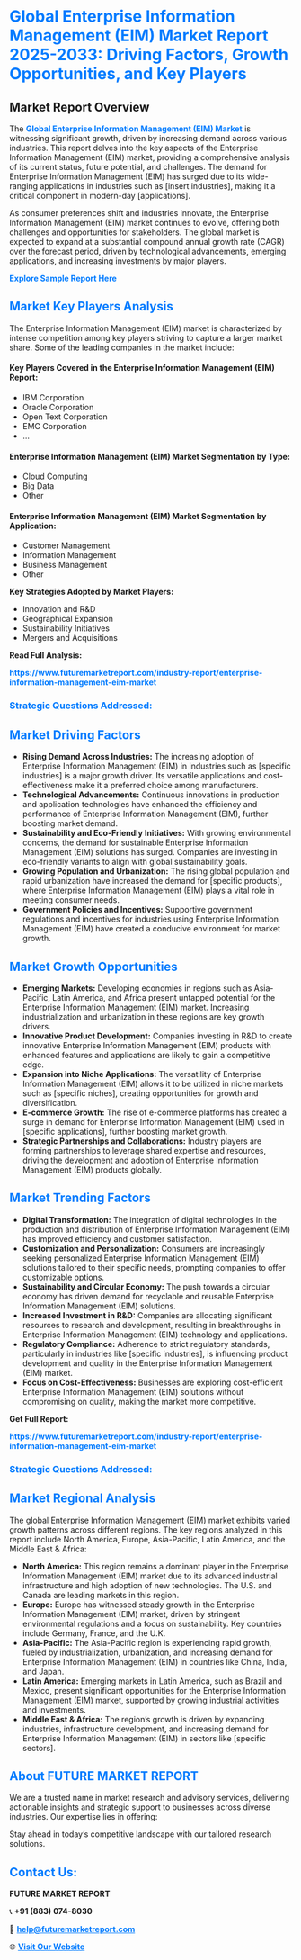 <h1 style="color: #007BFF;">Global Enterprise Information Management (EIM) Market Report 2025-2033: Driving Factors, Growth Opportunities, and Key Players</h1>

<section id="overview">
<h2>Market Report Overview</h2>
<p>The <a href="https://www.futuremarketreport.com/industry-report/enterprise-information-management-eim-market" style="color: #007BFF; text-decoration: none;"><strong>Global Enterprise Information Management (EIM) Market</strong></a> is witnessing significant growth, driven by increasing demand across various industries. This report delves into the key aspects of the Enterprise Information Management (EIM) market, providing a comprehensive analysis of its current status, future potential, and challenges. The demand for Enterprise Information Management (EIM) has surged due to its wide-ranging applications in industries such as [insert industries], making it a critical component in modern-day [applications].</p>
<p>As consumer preferences shift and industries innovate, the Enterprise Information Management (EIM) market continues to evolve, offering both challenges and opportunities for stakeholders. The global market is expected to expand at a substantial compound annual growth rate (CAGR) over the forecast period, driven by technological advancements, emerging applications, and increasing investments by major players.</p>
</section>

<section id="overview">
<p><a href="https://www.futuremarketreport.com/request-sample/reportId=108606" style="color: #007BFF; text-decoration: none;"><strong>Explore Sample Report Here</strong></a></p>
</section>

<section id="key-players">
<h2 style="color: #007BFF;">Market Key Players Analysis</h2>
<p>The Enterprise Information Management (EIM) market is characterized by intense competition among key players striving to capture a larger market share. Some of the leading companies in the market include:</p>
<h4>Key Players Covered in the Enterprise Information Management (EIM) Report:</h4>
<ul><li>IBM Corporation</li><li>Oracle Corporation</li><li>Open Text Corporation</li><li>EMC Corporation</li><li>...</li></ul>
<h4>Enterprise Information Management (EIM) Market Segmentation by Type:</h4>
<ul><li>Cloud Computing</li><li>Big Data</li><li>Other</li></ul>

<h4>Enterprise Information Management (EIM) Market Segmentation by Application:</h4>
<ul><li>Customer Management</li><li>Information Management</li><li>Business Management</li><li>Other</li></ul>
<p><strong>Key Strategies Adopted by Market Players:</strong></p>
<ul>
<li>Innovation and R&D</li>
<li>Geographical Expansion</li>
<li>Sustainability Initiatives</li>
<li>Mergers and Acquisitions</li>
</ul>
</section>

<section>
<p><strong>Read Full Analysis: </strong></p><a href="https://www.futuremarketreport.com/industry-report/enterprise-information-management-eim-market" style="color: #007BFF; text-decoration: none;"><strong>https://www.futuremarketreport.com/industry-report/enterprise-information-management-eim-market</strong></a>
<h3 style="color: #007BFF;">Strategic Questions Addressed:</h3>
</section>

<section id="driving-factors">
<h2 style="color: #007BFF;">Market Driving Factors</h2>
<ul>
<li><strong>Rising Demand Across Industries:</strong> The increasing adoption of Enterprise Information Management (EIM) in industries such as [specific industries] is a major growth driver. Its versatile applications and cost-effectiveness make it a preferred choice among manufacturers.</li>
<li><strong>Technological Advancements:</strong> Continuous innovations in production and application technologies have enhanced the efficiency and performance of Enterprise Information Management (EIM), further boosting market demand.</li>
<li><strong>Sustainability and Eco-Friendly Initiatives:</strong> With growing environmental concerns, the demand for sustainable Enterprise Information Management (EIM) solutions has surged. Companies are investing in eco-friendly variants to align with global sustainability goals.</li>
<li><strong>Growing Population and Urbanization:</strong> The rising global population and rapid urbanization have increased the demand for [specific products], where Enterprise Information Management (EIM) plays a vital role in meeting consumer needs.</li>
<li><strong>Government Policies and Incentives:</strong> Supportive government regulations and incentives for industries using Enterprise Information Management (EIM) have created a conducive environment for market growth.</li>
</ul>
</section>

<section id="growth-opportunities">
<h2 style="color: #007BFF;">Market Growth Opportunities</h2>
<ul>
<li><strong>Emerging Markets:</strong> Developing economies in regions such as Asia-Pacific, Latin America, and Africa present untapped potential for the Enterprise Information Management (EIM) market. Increasing industrialization and urbanization in these regions are key growth drivers.</li>
<li><strong>Innovative Product Development:</strong> Companies investing in R&D to create innovative Enterprise Information Management (EIM) products with enhanced features and applications are likely to gain a competitive edge.</li>
<li><strong>Expansion into Niche Applications:</strong> The versatility of Enterprise Information Management (EIM) allows it to be utilized in niche markets such as [specific niches], creating opportunities for growth and diversification.</li>
<li><strong>E-commerce Growth:</strong> The rise of e-commerce platforms has created a surge in demand for Enterprise Information Management (EIM) used in [specific applications], further boosting market growth.</li>
<li><strong>Strategic Partnerships and Collaborations:</strong> Industry players are forming partnerships to leverage shared expertise and resources, driving the development and adoption of Enterprise Information Management (EIM) products globally.</li>
</ul>
</section>

<section id="trending-factors">
<h2 style="color: #007BFF;">Market Trending Factors</h2>
<ul>
<li><strong>Digital Transformation:</strong> The integration of digital technologies in the production and distribution of Enterprise Information Management (EIM) has improved efficiency and customer satisfaction.</li>
<li><strong>Customization and Personalization:</strong> Consumers are increasingly seeking personalized Enterprise Information Management (EIM) solutions tailored to their specific needs, prompting companies to offer customizable options.</li>
<li><strong>Sustainability and Circular Economy:</strong> The push towards a circular economy has driven demand for recyclable and reusable Enterprise Information Management (EIM) solutions.</li>
<li><strong>Increased Investment in R&D:</strong> Companies are allocating significant resources to research and development, resulting in breakthroughs in Enterprise Information Management (EIM) technology and applications.</li>
<li><strong>Regulatory Compliance:</strong> Adherence to strict regulatory standards, particularly in industries like [specific industries], is influencing product development and quality in the Enterprise Information Management (EIM) market.</li>
<li><strong>Focus on Cost-Effectiveness:</strong> Businesses are exploring cost-efficient Enterprise Information Management (EIM) solutions without compromising on quality, making the market more competitive.</li>
</ul>
</section>

<section>
<p><strong>Get Full Report: </strong></p><a href="https://www.futuremarketreport.com/industry-report/enterprise-information-management-eim-market" style="color: #007BFF; text-decoration: none;"><strong>https://www.futuremarketreport.com/industry-report/enterprise-information-management-eim-market</strong></a>
<h3 style="color: #007BFF;">Strategic Questions Addressed:</h3>
</section>


<section id="regional-analysis">
<h2 style="color: #007BFF;">Market Regional Analysis</h2>
<p>The global Enterprise Information Management (EIM) market exhibits varied growth patterns across different regions. The key regions analyzed in this report include North America, Europe, Asia-Pacific, Latin America, and the Middle East & Africa:</p>
<ul>
<li><strong>North America:</strong> This region remains a dominant player in the Enterprise Information Management (EIM) market due to its advanced industrial infrastructure and high adoption of new technologies. The U.S. and Canada are leading markets in this region.</li>
<li><strong>Europe:</strong> Europe has witnessed steady growth in the Enterprise Information Management (EIM) market, driven by stringent environmental regulations and a focus on sustainability. Key countries include Germany, France, and the U.K.</li>
<li><strong>Asia-Pacific:</strong> The Asia-Pacific region is experiencing rapid growth, fueled by industrialization, urbanization, and increasing demand for Enterprise Information Management (EIM) in countries like China, India, and Japan.</li>
<li><strong>Latin America:</strong> Emerging markets in Latin America, such as Brazil and Mexico, present significant opportunities for the Enterprise Information Management (EIM) market, supported by growing industrial activities and investments.</li>
<li><strong>Middle East & Africa:</strong> The region’s growth is driven by expanding industries, infrastructure development, and increasing demand for Enterprise Information Management (EIM) in sectors like [specific sectors].</li>
</ul>
</section>

<footer>
<h2 style="color: #007BFF;">About FUTURE MARKET REPORT</h2>
<p>We are a trusted name in market research and advisory services, delivering actionable insights and strategic support to businesses across diverse industries. Our expertise lies in offering:</p>

<p>Stay ahead in today’s competitive landscape with our tailored research solutions.</p>

<h2 style="color: #007BFF;">Contact Us:</h2>
<p><strong>FUTURE MARKET REPORT</strong></p>
<p>📞 <strong>+91 (883) 074-8030</strong></p>
<p>📧 <strong><a href="mailto:help@futuremarketreport.com" style="color: #007BFF;">help@futuremarketreport.com</a></strong></p>
<p>🌐 <strong><a href="https://www.futuremarketreport.com/" style="color: #007BFF;">Visit Our Website</a></strong></p>
</footer>
